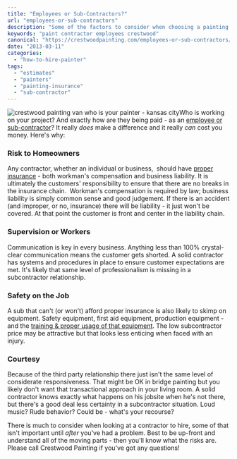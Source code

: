 ```yaml
---
title: "Employees or Sub-Contractors?"
url: "employees-or-sub-contractors"
description: "Some of the factors to consider when choosing a painting contractor in Kansas City."
keywords: "paint contractor employees crestwood"
canonical: "https://crestwoodpainting.com/employees-or-sub-contractors/"
date: "2013-03-11"
categories:
  - "how-to-hire-painter"
tags:
  - "estimates"
  - "painters"
  - "painting-insurance"
  - "sub-contractor"
---
```


![crestwood painting van who is your painter - kansas city](/images/Who-Is-crop-close_opt.jpg "Crestwood Painting Van")Who is working on your project? And exactly how are they being paid - as an [employee or sub-contractor](/compare-paint-bids/)? It really _does_ make a difference and it really _can_ cost you money. Here's why:

### Risk to Homeowners

Any contractor, whether an individual or business,  should have [proper insurance](/top-5-uninsured-contractor-what-ifs/) - both workman's compensation and business liability. It is ultimately the customers' responsibility to ensure that there are no breaks in the insurance chain.  Workman's compensation is required by law; business liability is simply common sense and good judgement. If there is an accident (and improper, or no, insurance) there will be liability - it just won't be covered. At that point the customer is front and center in the liability chain.

### Supervision or Workers

Communication is key in every business. Anything less than 100% crystal-clear communication means the customer gets shorted. A solid contractor has systems and procedures in place to ensure customer expectations are met. It's likely that same level of professionalism is missing in a subcontractor relationship.

### Safety on the Job

A sub that can't (or won't) afford proper insurance is also likely to skimp on equipment. Safety equipment, first aid equipment, production equipment - and the [training & proper usage of that equipment](/who/). The low subcontractor price may be attractive but that looks less enticing when faced with an injury.

### Courtesy

Because of the third party relationship there just isn't the same level of considerate responsiveness. That might be OK in bridge painting but you likely don't want that transactional approach in your living room. A solid contractor knows exactly what happens on his jobsite when he's not there, but there's a good deal less certainty in a subcontractor situation. Loud music? Rude behavior? Could be - what's your recourse?

There is much to consider when looking at a contractor to hire, some of that isn't important until _after_ you've had a problem. Best to be up-front and understand all of the moving parts - then you'll know what the risks are. Please call Crestwood Painting if you've got any questions!
